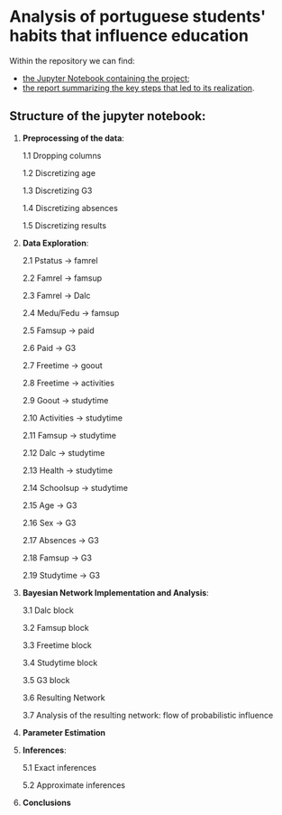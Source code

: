 # Analysis of portuguese students' habits that influence education
Within the repository we can find:
- [the Jupyter Notebook containing the project](https://github.com/matteonestola/FAIKR3/blob/8fef56d578530d8a40ae613abd5746c0ddee9829/BayesianModel_Albarello_Nestola.ipynb);
- [the report summarizing the key steps that led to its realization](https://github.com/matteonestola/FAIKR3/blob/d26dea70c274b2558bd718b737d01ea76f93d7eb/REPORT_Albarello_Nestola.pdf).

## Structure of the jupyter notebook:

1. **Preprocessing of the data**:

    1.1 Dropping columns

    1.2 Discretizing age

    1.3 Discretizing G3

    1.4 Discretizing absences

    1.5 Discretizing results

2. **Data Exploration**:

    2.1 Pstatus &#8594; famrel

    2.2 Famrel &#8594; famsup

    2.3 Famrel &#8594; Dalc

    2.4 Medu/Fedu &#8594; famsup

    2.5 Famsup &#8594; paid

    2.6 Paid &#8594; G3

    2.7 Freetime &#8594; goout

    2.8 Freetime &#8594; activities

    2.9 Goout &#8594; studytime

    2.10 Activities &#8594; studytime

    2.11 Famsup &#8594; studytime

    2.12 Dalc &#8594; studytime

    2.13 Health &#8594; studytime

    2.14 Schoolsup &#8594; studytime

    2.15 Age &#8594; G3

    2.16 Sex &#8594; G3

    2.17 Absences &#8594; G3

    2.18 Famsup &#8594; G3

    2.19 Studytime &#8594; G3

3. **Bayesian Network Implementation and Analysis**:

    3.1 Dalc block

    3.2 Famsup block

    3.3 Freetime block

    3.4 Studytime block

    3.5 G3 block

    3.6 Resulting Network

    3.7 Analysis of the resulting network: flow of probabilistic influence

4. **Parameter Estimation**

5. **Inferences**:

    5.1 Exact inferences

    5.2 Approximate inferences

6. **Conclusions**



